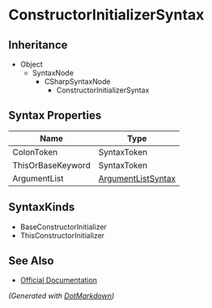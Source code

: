 # ConstructorInitializerSyntax

## Inheritance

* Object
  * SyntaxNode
    * CSharpSyntaxNode
      * ConstructorInitializerSyntax

## Syntax Properties

| Name              | Type                                        |
| ----------------- | ------------------------------------------- |
| ColonToken        | SyntaxToken                                 |
| ThisOrBaseKeyword | SyntaxToken                                 |
| ArgumentList      | [ArgumentListSyntax](ArgumentListSyntax.md) |

## SyntaxKinds

* BaseConstructorInitializer
* ThisConstructorInitializer

## See Also

* [Official Documentation](https://docs.microsoft.com/en-us/dotnet/api/microsoft.codeanalysis.csharp.syntax.constructorinitializersyntax)


*\(Generated with [DotMarkdown](http://github.com/JosefPihrt/DotMarkdown)\)*